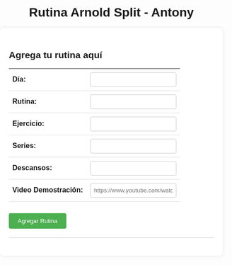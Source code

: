 <!DOCTYPE html>
<html lang="es">
<head>
  <meta charset="UTF-8">
  <meta name="viewport" content="width=device-width, initial-scale=1.0">
  <title>Rutina Arnold Split - Antony</title>
  <link href="https://fonts.googleapis.com/css2?family=Poppins:wght@700&display=swap" rel="stylesheet"> <!-- Añadido -->
  <style>
    body {
      font-family: 'Poppins', sans-serif; /* Cambiado */
      margin: 0;
      padding: 0;
      transition: background-color 0.3s, color 0.3s;
      background-color: #f8f8f8;
      color: #333;
      position: relative;
    }
    /* Modo Oscuro */
    body.dark-mode {
      background-color: #333;
      color: #f8f8f8;
    }
    h1 {
      text-align: center;
      margin-top: 30px;
      color: inherit;
    }
    .container {
      max-width: 800px;
      margin: 0 auto;
      padding: 20px;
      background-color: #fff;
      border-radius: 8px;
      box-shadow: 0 0 10px rgba(0, 0, 0, 0.1);
      transition: background-color 0.3s, box-shadow 0.3s;
    }
    /* Modo Oscuro */
    .container.dark-mode {
      background-color: #444;
      box-shadow: 0 0 10px rgba(255, 255, 255, 0.1);
    }
    table {
      width: 100%;
      color: inherit;
      border-collapse: collapse;
    }
    th, td {
      padding: 8px;
      border-bottom: 1px solid #ddd;
    }
    th {
      text-align: left;
      color: inherit;
    }
    .form-group {
      margin-bottom: 15px;
    }
    label {
      font-weight: bold;
      color: inherit;
    }
    input[type="text"] {
      width: 100%;
      padding: 8px;
      border-radius: 4px;
      border: 1px solid #ccc;
      color: inherit;
      background-color: #fff;
    }
    button {
      padding: 10px 20px;
      background-color: #4CAF50;
      color: white;
      border: none;
      border-radius: 4px;
      cursor: pointer;
      transition: background-color 0.3s;
      margin-top: 10px; /* Añadido */
    }
    button:hover {
      background-color: #45a049;
    }
    .rutinaBox {
      border: 1px solid #ddd;
      padding: 15px;
      margin-top: 20px;
      border-radius: 8px;
      background-color: #f8f8f8;
      position: relative; /* Añadido */
    }
    /* Modo Oscuro */
    .rutinaBox.dark-mode {
      background-color: #666;
      border-color: #888;
    }
    .rutinaBox h2 {
      margin-top: 0;
      margin-bottom: 10px;
      font-size: 20px;
      color: inherit;
    }
    .rutinaEntry {
      margin-bottom: 8px;
      color: inherit;
    }
    a {
      color: #007bff;
      text-decoration: none;
    }
    a:hover {
      text-decoration: underline;
    }
    .green-bg {
      background-color: #aaffaa;
    }
    .red-bg {
      background-color: #ffaaaa;
    }
    /* Líneas de Separación */
    .separator {
      border-top: 1px solid #ccc;
      margin-top: 20px;
      margin-bottom: 20px;
    }
    .edit-button {
      position: absolute;
      top: 10px;
      right: 10px;
    }
    /* Estilo para resaltar la palabra "rutina" */
    .highlight {
      font-weight: bold;
      text-decoration: underline;
    }
  </style>
</head>
<body class="light-mode">
  <h1>Rutina Arnold Split - Antony</h1>
  <div class="container">
    <h2 style="color: inherit;">Agrega tu rutina aquí</h2>
    <table>
      <tr>
        <th style="color: inherit;">Día:</th>
        <td><input type="text" id="dia" name="dia" required></td>
      </tr>
      <tr>
        <th style="color: inherit;">Rutina:</th>
        <td><input type="text" id="rutina" name="rutina" required></td>
      </tr>
      <tr>
        <th style="color: inherit;">Ejercicio:</th>
        <td><input type="text" id="ejercicio" name="ejercicio" required></td>
      </tr>
      <tr>
        <th style="color: inherit;">Series:</th>
        <td><input type="text" id="series" name="series" required></td>
      </tr>
      <tr>
        <th style="color: inherit;">Descansos:</th>
        <td><input type="text" id="descansos" name="descansos" required></td>
      </tr>
      <tr>
        <th style="color: inherit;">Video Demostración:</th>
        <td><input type="text" id="video" name="video" placeholder="https://www.youtube.com/watch?v=... o https://www.tiktok.com/@usuario/video/..."></td>
      </tr>
    </table>
    <button onclick="agregarRutina()">Agregar Rutina</button> <!-- Modificado -->
    <!-- Línea de Separación -->
    <div class="separator"></div>
    <!-- Cuadros de Rutinas -->
    <div id="rutinasContainer"></div>
  </div>
  
  <script>
    function agregarRutina() {
      var dia = document.getElementById("dia").value;
      var rutina = document.getElementById("rutina").value;
      var ejercicio = document.getElementById("ejercicio").value;
      var series = document.getElementById("series").value;
      var descansos = document.getElementById("descansos").value;
      var video = document.getElementById("video").value;
      
      var rutinasContainer = document.getElementById("rutinasContainer");
      var diaBox = document.getElementById(dia.toLowerCase());
      
      if (!diaBox) {
        diaBox = document.createElement("div");
        diaBox.id = dia.toLowerCase();
        diaBox.classList.add("rutinaBox");
        if (dia.toLowerCase() === obtenerDiaActual()) {
          diaBox.classList.add("green-bg");
        } else {
          diaBox.classList.add("red-bg");
        }
        diaBox.innerHTML = `<h2>${dia}<button class="edit-button" onclick="editarRutina('${dia.toLowerCase()}')">Editar</button></h2>`; // Modificado
        rutinasContainer.appendChild(diaBox);
      }
      
      var rutinaEntry = document.createElement("div");
      rutinaEntry.classList.add("rutinaEntry");
      rutinaEntry.innerHTML = `<strong>Rutina:</strong> ${resaltarPalabra(rutina, "rutina")}<br>
                                <strong>Ejercicio:</strong> ${ejercicio}<br>
                                <strong>Series:</strong> ${series}<br>
                                <strong>Descansos:</strong> ${descansos}<br>
                                <a href="${video}" target="_blank">Ver Video</a>`;
      diaBox.appendChild(rutinaEntry);
      
      document.getElementById("dia").value = "";
      document.getElementById("rutina").value = "";
      document.getElementById("ejercicio").value = "";
      document.getElementById("series").value = "";
      document.getElementById("descansos").value = "";
      document.getElementById("video").value = "";
    }

    function resaltarPalabra(texto, palabra) {
      var expresionRegular = new RegExp('\\b' + palabra + '\\b', 'gi');
      return texto.replace(expresionRegular, '<span class="highlight">' + palabra + '</span>');
    }

    function obtenerDiaActual() {
      var diasSemana = ["domingo", "lunes", "martes", "miércoles", "jueves", "viernes", "sábado"];
      var fechaActual = new Date();
      var diaActual = diasSemana[fechaActual.getDay()];
      var diaBox = document.getElementById(diaActual.toLowerCase());
      if (diaBox) {
        window.scrollTo(0, diaBox.offsetTop);
      }
      return diaActual;
    }

    function editarRutina(dia) { // Agregado
      var diaBox = document.getElementById(dia);
      var rutinaEntry = diaBox.querySelector('.rutinaEntry');
      var textoRutina = rutinaEntry.innerHTML;
      var partesRutina = textoRutina.split('<br>');
      var rutina = partesRutina[0].split('</strong>')[1].trim();
      var ejercicio = partesRutina[1].split('</strong>')[1].trim();
      var series = partesRutina[2].split('</strong>')[1].trim();
      var descansos = partesRutina[3].split('</strong>')[1].trim();
      var video = partesRutina[4].split('"')[1].trim();
      
      document.getElementById("dia").value = dia.charAt(0).toUpperCase() + dia.slice(1);
      document.getElementById("rutina").value = rutina;
      document.getElementById("ejercicio").value = ejercicio;
      document.getElementById("series").value = series;
      document.getElementById("descansos").value = descansos;
      document.getElementById("video").value = video;
      
      diaBox.removeChild(rutinaEntry);
    }

    // Función para cambiar entre modo claro y oscuro
    function toggleDarkMode() {
      var body = document.body;
      body.classList.toggle("dark-mode");
      var container = document.querySelector('.container');
      container.classList.toggle("dark-mode");
      var rutinaBoxes = document.querySelectorAll('.rutinaBox');
      rutinaBoxes.forEach(function(box) {
        box.classList.toggle("dark-mode");
      });
    }

    obtenerDiaActual(); // Llamada a la función al cargar la página para redirigir automáticamente
  </script>
</body>
</html>
